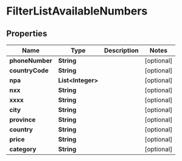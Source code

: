 
# FilterListAvailableNumbers

## Properties
Name | Type | Description | Notes
------------ | ------------- | ------------- | -------------
**phoneNumber** | **String** |  |  [optional]
**countryCode** | **String** |  |  [optional]
**npa** | **List&lt;Integer&gt;** |  |  [optional]
**nxx** | **String** |  |  [optional]
**xxxx** | **String** |  |  [optional]
**city** | **String** |  |  [optional]
**province** | **String** |  |  [optional]
**country** | **String** |  |  [optional]
**price** | **String** |  |  [optional]
**category** | **String** |  |  [optional]



